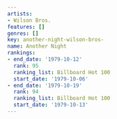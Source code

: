 ```yaml
---
artists:
- Wilson Bros.
features: []
genres: []
key: another-night-wilson-bros-
name: Another Night
rankings:
- end_date: '1979-10-12'
  rank: 95
  ranking_list: Billboard Hot 100
  start_date: '1979-10-06'
- end_date: '1979-10-19'
  rank: 94
  ranking_list: Billboard Hot 100
  start_date: '1979-10-13'
---
```



